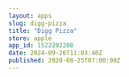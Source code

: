 ```yaml
---
layout: apps
slug: digg-pizza
title: "Digg Pizza"
store: apple
app_id: 1522202208
date: 2024-09-26T11:03:40Z
published: 2020-08-25T07:00:00Z
---
```

